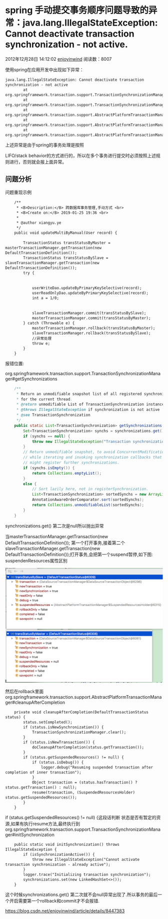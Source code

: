 # spring 手动提交事务顺序问题导致的异常：java.lang.IllegalStateException: Cannot deactivate transaction synchronization - not active. 

2012年12月28日 14:12:02 [enjoyinwind](https://me.csdn.net/enjoyinwind) 阅读数：8007



使用spring在应用开发中出现如下异常：

```
java.lang.IllegalStateException: Cannot deactivate transaction synchronization - not active
        at org.springframework.transaction.support.TransactionSynchronizationManager.clearSynchronization(TransactionSynchronizationManager.java:313)
        at org.springframework.transaction.support.TransactionSynchronizationManager.clear(TransactionSynchronizationManager.java:451)
        at org.springframework.transaction.support.AbstractPlatformTransactionManager.cleanupAfterCompletion(AbstractPlatformTransactionManager.java:986)
        at org.springframework.transaction.support.AbstractPlatformTransactionManager.processCommit(AbstractPlatformTransactionManager.java:782)
        at org.springframework.transaction.support.AbstractPlatformTransactionManager.commit(AbstractPlatformTransactionManager.java:701)
```

上述异常是由于spring的事务处理是按照

LIFO/stack behavior的方式进行的，所以在多个事务进行提交时必须按照上述规则进行，否则就会报上面异常。



## 问题分析

问题重现示例

```
    /**
     * <B>Description:</B> 跨数据库事务管理,手动方式 <br>
     * <B>Create on:</B> 2019-01-25 19:36 <br>
     *
     * @author xiangyu.ye
     */
    public void updateMultiByManual(User record) {

        TransactionStatus transStatusByMaster = masterTransactionManager.getTransaction(new DefaultTransactionDefinition());
        TransactionStatus transStatusBySlave = slaveTransactionManager.getTransaction(new DefaultTransactionDefinition());
        try {


            userWriteDao.updateByPrimaryKeySelective(record);
            userReadOnlyDao.updateByPrimaryKeySelective(record);
            int a = 1/0;


            slaveTransactionManager.commit(transStatusBySlave);
            masterTransactionManager.commit(transStatusByMaster);
        } catch (Throwable e) {
            masterTransactionManager.rollback(transStatusByMaster);
            slaveTransactionManager.rollback(transStatusBySlave);
            //异常处理
            throw e;
        }
    }
```

报错位置:

org.springframework.transaction.support.TransactionSynchronizationManager#getSynchronizations

```java
	/**
	 * Return an unmodifiable snapshot list of all registered synchronizations
	 * for the current thread.
	 * @return unmodifiable List of TransactionSynchronization instances
	 * @throws IllegalStateException if synchronization is not active
	 * @see TransactionSynchronization
	 */
	public static List<TransactionSynchronization> getSynchronizations() throws IllegalStateException {
		Set<TransactionSynchronization> synchs = synchronizations.get();
		if (synchs == null) {
			throw new IllegalStateException("Transaction synchronization is not active");
		}
		// Return unmodifiable snapshot, to avoid ConcurrentModificationExceptions
		// while iterating and invoking synchronization callbacks that in turn
		// might register further synchronizations.
		if (synchs.isEmpty()) {
			return Collections.emptyList();
		}
		else {
			// Sort lazily here, not in registerSynchronization.
			List<TransactionSynchronization> sortedSynchs = new ArrayList<>(synchs);
			AnnotationAwareOrderComparator.sort(sortedSynchs);
			return Collections.unmodifiableList(sortedSynchs);
		}
	}
```

synchronizations.get() 第二次是null所以抛出异常

当masterTransactionManager.getTransaction(new DefaultTransactionDefinition()); 第一个打开事务,接着第二个slaveTransactionManager.getTransaction(new DefaultTransactionDefinition());打开事务,会把第一个suspend暂停,如下图: suspendenResources属性区别

![image-20190125214103250](image-201901252141/image-20190125214103250-8423663.png)



然后在rollback里面org.springframework.transaction.support.AbstractPlatformTransactionManager#cleanupAfterCompletion

```
	private void cleanupAfterCompletion(DefaultTransactionStatus status) {
		status.setCompleted();
		if (status.isNewSynchronization()) {
			TransactionSynchronizationManager.clear();
		}
		if (status.isNewTransaction()) {
			doCleanupAfterCompletion(status.getTransaction());
		}
		if (status.getSuspendedResources() != null) {
			if (status.isDebug()) {
				logger.debug("Resuming suspended transaction after completion of inner transaction");
			}
			Object transaction = (status.hasTransaction() ? status.getTransaction() : null);
			resume(transaction, (SuspendedResourcesHolder) status.getSuspendedResources());
		}
	}
```

if (status.getSuspendedResources() != null) {这段话判断 状态是否有暂定的资源,如果有执行resume方法,最终执行到org.springframework.transaction.support.TransactionSynchronizationManager#initSynchronization

```
	public static void initSynchronization() throws IllegalStateException {
		if (isSynchronizationActive()) {
			throw new IllegalStateException("Cannot activate transaction synchronization - already active");
		}
		logger.trace("Initializing transaction synchronization");
		synchronizations.set(new LinkedHashSet<>());
	}
```

这个时候synchronizations.get() 第二次就不会null异常出现了.所以事务的最后一个开启需要第一个rollback和commit才不会报错.

https://blog.csdn.net/enjoyinwind/article/details/8447383